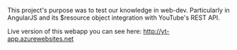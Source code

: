 This project's purpose was to test our knowledge in web-dev. Particularly in AngularJS and its $resource object integration with YouTube's REST API.

Live version of this webapp you can see here:
http://yt-app.azurewebsites.net
